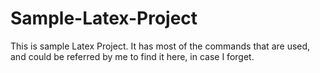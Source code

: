 # Sample-Latex-Project
This is sample Latex Project. It has most of the commands that are used, and could be referred by me to find it here, in case I forget.
